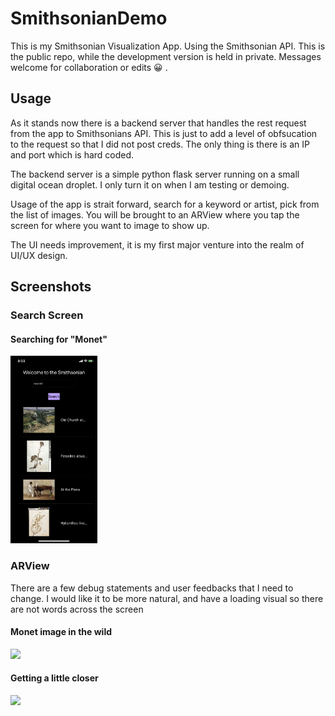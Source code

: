 # SmithsonianDemo
This is my Smithsonian Visualization App. Using the Smithsonian API. This is the public repo, while the development version is held in private. Messages welcome for collaboration or edits :grinning: .

## Usage
As it stands now there is a backend server that handles the rest request from the app to Smithsonians API. This is just to add a level of obfsucation to the request so that I did not post creds. The only thing is there is an IP and port which is hard coded. 

The backend server is a simple python flask server running on a small digital ocean droplet. I only turn it on when I am testing or demoing.

Usage of the app is strait forward, search for a keyword or artist, pick from the list of images. You will be brought to an ARView where you tap the screen for where you want to image to show up. 

The UI needs improvement, it is my first major venture into the realm of UI/UX design. 

## Screenshots

### Search Screen
#### Searching for "Monet"
<img src="https://github.com/DackJempsey/SmithsonianDemo/blob/master/SmithsonianDemoImages/IMG_4263.PNG" height="300">

### ARView

There are a few debug statements and user feedbacks that I need to change. I would like it to be more natural, and have a loading visual so there are not words across the screen

#### Monet image in the wild
<img src="https://github.com/DackJempsey/SmithsonianDemo/blob/master/SmithsonianDemoImages/IMG_4260.PNG" height="300">

#### Getting a little closer 
<img src="https://github.com/DackJempsey/SmithsonianDemo/blob/master/SmithsonianDemoImages/IMG_4262.PNG" height="300">




